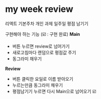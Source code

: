 # my week review

리액트 기본주차 개인 과제
일주일 평점 남기기

구현해야 하는 기능 (☑️ : 구현 완료)
<strong>Main</strong>
- 버튼 누르면 review로 넘어가기
- 새로고침마다 랜덤으로 평점값 주기
- 동그라미 채우기

<strong>Review</strong>
- 버튼 클릭한 요일로 이름 받아오기
- 누르는만큼 동그라미 채우기
- 평점남기기 누르면 다시 Main으로 넘어오기 ☑️
